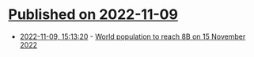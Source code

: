 # [Published on 2022-11-09](index.md)

* [2022-11-09, 15:13:20](https://news.ycombinator.com/item?id=33532717) - [World population to reach 8B on 15 November 2022](https://www.un.org/en/desa/world-population-reach-8-billion-15-november-2022)
